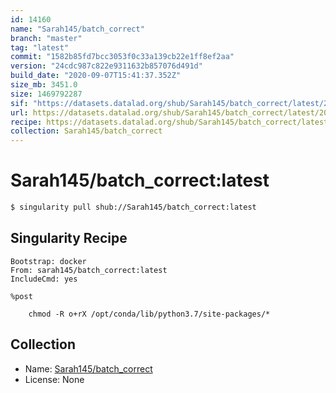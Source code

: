```yaml
---
id: 14160
name: "Sarah145/batch_correct"
branch: "master"
tag: "latest"
commit: "1582b85fd7bcc3053f0c33a139cb22e1ff8ef2aa"
version: "24cdc987c822e9311632b857076d491d"
build_date: "2020-09-07T15:41:37.352Z"
size_mb: 3451.0
size: 1469792287
sif: "https://datasets.datalad.org/shub/Sarah145/batch_correct/latest/2020-09-07-1582b85f-24cdc987/24cdc987c822e9311632b857076d491d.sif"
url: https://datasets.datalad.org/shub/Sarah145/batch_correct/latest/2020-09-07-1582b85f-24cdc987/
recipe: https://datasets.datalad.org/shub/Sarah145/batch_correct/latest/2020-09-07-1582b85f-24cdc987/Singularity
collection: Sarah145/batch_correct
---
```


# Sarah145/batch_correct:latest

```bash
$ singularity pull shub://Sarah145/batch_correct:latest
```

## Singularity Recipe

```singularity
Bootstrap: docker
From: sarah145/batch_correct:latest
IncludeCmd: yes

%post

    chmod -R o+rX /opt/conda/lib/python3.7/site-packages/*
```

## Collection

 - Name: [Sarah145/batch_correct](https://github.com/Sarah145/batch_correct)
 - License: None

